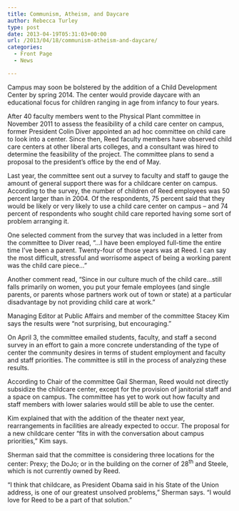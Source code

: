 ```yaml
---
title: Communism, Atheism, and Daycare
author: Rebecca Turley
type: post
date: 2013-04-19T05:31:03+00:00
url: /2013/04/18/communism-atheism-and-daycare/
categories:
  - Front Page
  - News

---
```

Campus may soon be bolstered by the addition of a Child Development Center by spring 2014. The center would provide daycare with an educational focus for children ranging in age from infancy to four years.

After 40 faculty members went to the Physical Plant committee in November 2011 to assess the feasibility of a child care center on campus, former President Colin Diver appointed an ad hoc committee on child care to look into a center. Since then, Reed faculty members have observed child care centers at other liberal arts colleges, and a consultant was hired to determine the feasibility of the project. The committee plans to send a proposal to the president’s office by the end of May.

Last year, the committee sent out a survey to faculty and staff to gauge the amount of general support there was for a childcare center on campus. According to the survey, the number of children of Reed employees was 50 percent larger than in 2004. Of the respondents, 75 percent said that they would be likely or very likely to use a child care center on campus – and 74 percent of respondents who sought child care reported having some sort of problem arranging it.

One selected comment from the survey that was included in a letter from the committee to Diver read, “…I have been employed full-time the entire time I’ve been a parent. Twenty-four of those years was at Reed. I can say the most difficult, stressful and worrisome aspect of being a working parent was the child care piece…”

Another comment read, “Since in our culture much of the child care…still falls primarily on women, you put your female employees (and single parents, or parents whose partners work out of town or state) at a particular disadvantage by not providing child care at work.”

Managing Editor at Public Affairs and member of the committee Stacey Kim says the results were “not surprising, but encouraging.”

On April 3, the committee emailed students, faculty, and staff a second survey in an effort to gain a more concrete understanding of the type of center the community desires in terms of student employment and faculty and staff priorities. The committee is still in the process of analyzing these results.

According to Chair of the committee Gail Sherman, Reed would not directly subsidize the childcare center, except for the provision of janitorial staff and a space on campus. The committee has yet to work out how faculty and staff members with lower salaries would still be able to use the center.

Kim explained that with the addition of the theater next year, rearrangements in facilities are already expected to occur. The proposal for a new childcare center “fits in with the conversation about campus priorities,” Kim says.

Sherman said that the committee is considering three locations for the center: Prexy; the DoJo; or in the building on the corner of 28<sup>th</sup> and Steele, which is not currently owned by Reed.

“I think that childcare, as President Obama said in his State of the Union address, is one of our greatest unsolved problems,” Sherman says. “I would love for Reed to be a part of that solution.”